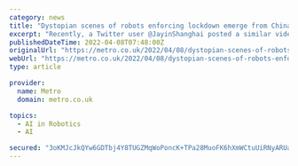 ```yaml
---
category: news
title: "Dystopian scenes of robots enforcing lockdown emerge from China"
excerpt: "Recently, a Twitter user @JayinShanghai posted a similar video of robot dogs ... by any great mind of science fiction writers,’ said another. ‘Being told to control my soul’s desire ..."
publishedDateTime: 2022-04-08T07:48:00Z
originalUrl: "https://metro.co.uk/2022/04/08/dystopian-scenes-of-robots-enforcing-lockdown-emerge-from-china-16425926/"
webUrl: "https://metro.co.uk/2022/04/08/dystopian-scenes-of-robots-enforcing-lockdown-emerge-from-china-16425926/"
type: article

provider:
  name: Metro
  domain: metro.co.uk

topics:
  - AI in Robotics
  - AI

secured: "3oKMJcJkQYw6GDTbj4Y8TUGZMqWoPoncK+TPa28MuoFK6hXmWCtuUiRNyARUa2b8B09g0xdbbJsOlBEDM08HfC4NGZjex8GYOP21EbweNwn6E9yHtuMC/1Atv60LtLRlhe1VMepme3TUQhderPJM821FpBA6abgybcUeAAx/qQQGD0VJdHpbvf4AqpYVWZPnW+fk8rKt7qFsx4M0GgIy8fvXGJB2aB6qI+pq62lXR5R45XL3kGO8qncECU8qXmLIcVQFREAId2w5mJyjhWwaaaUXHylAIX4ULtUYHam8LBQCzeiYP0w1oWWYqehjVMqTXu6KkM7OYcx3k/zWPOrzj6A2vgaXXAy/lmV20KzquIU=;l2Ph7o66jLLdBfCUDHLMgQ=="
---
```



